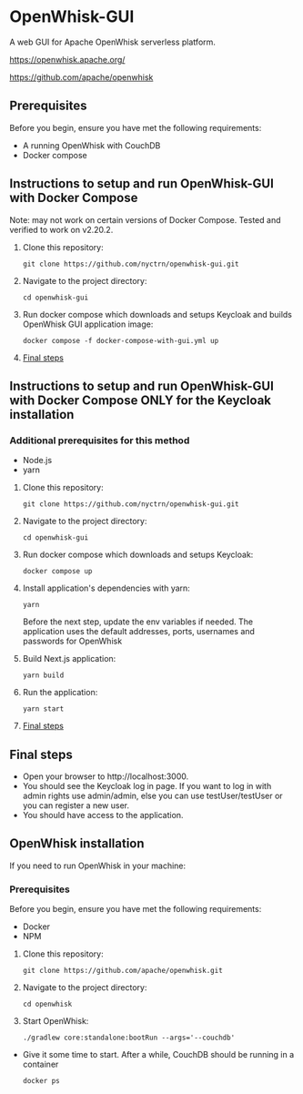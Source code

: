 # OpenWhisk-GUI

A web GUI for Apache OpenWhisk serverless platform.

https://openwhisk.apache.org/

https://github.com/apache/openwhisk

## Prerequisites

Before you begin, ensure you have met the following requirements:

- A running OpenWhisk with CouchDB
- Docker compose

## Instructions to setup and run OpenWhisk-GUI with Docker Compose

Note: may not work on certain versions of Docker Compose.
Tested and verified to work on v2.20.2.

1. Clone this repository:

   ```
   git clone https://github.com/nyctrn/openwhisk-gui.git
   ```

2. Navigate to the project directory:

   ```
   cd openwhisk-gui
   ```

3. Run docker compose which downloads and setups Keycloak and builds OpenWhisk GUI application image:
   ```
   docker compose -f docker-compose-with-gui.yml up
   ```
4. [Final steps](#final-steps)

## Instructions to setup and run OpenWhisk-GUI with Docker Compose ONLY for the Keycloak installation

### Additional prerequisites for this method

- Node.js
- yarn

1. Clone this repository:

   ```
   git clone https://github.com/nyctrn/openwhisk-gui.git
   ```

2. Navigate to the project directory:

   ```
   cd openwhisk-gui
   ```

3. Run docker compose which downloads and setups Keycloak:
   ```
   docker compose up
   ```
4. Install application's dependencies with yarn:

   ```
   yarn
   ```

   Before the next step, update the env variables if needed.
   The application uses the default addresses, ports, usernames and passwords for OpenWhisk

5. Build Next.js application:

   ```
   yarn build
   ```

6. Run the application:

   ```
   yarn start
   ```

7. [Final steps](#final-steps)

## <a id="final-steps">Final steps</a>

- Open your browser to http://localhost:3000.
- You should see the Keycloak log in page. If you want to log in with admin rights use admin/admin, else you can use testUser/testUser or you can register a new user.
- You should have access to the application.

## OpenWhisk installation

If you need to run OpenWhisk in your machine:

### Prerequisites

Before you begin, ensure you have met the following requirements:

- Docker
- NPM

1. Clone this repository:

   ```
   git clone https://github.com/apache/openwhisk.git
   ```

2. Navigate to the project directory:

   ```
   cd openwhisk
   ```

3. Start OpenWhisk:

   ```
   ./gradlew core:standalone:bootRun --args='--couchdb'
   ```

- Give it some time to start. After a while, CouchDB should be running in a container

  ```
  docker ps
  ```
